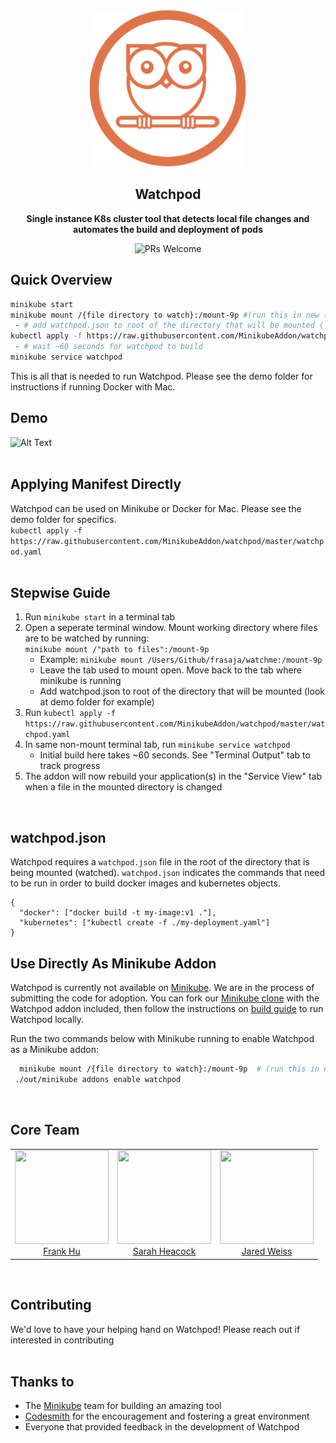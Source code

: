 <div align="center">
  <a href="https://github.com/MinikubeAddon/watchpod">
    <img height="250" width="250" src="https://github.com/MinikubeAddon/watchpod/blob/master/watchpodLogo.png">
  </a>

  ## Watchpod                                                                                                        
  **Single instance K8s cluster tool that detects local file changes and automates the build and deployment of pods**

![PRs Welcome](https://img.shields.io/badge/PRs-welcome-brightgreen.svg)
</div>

[Minikube]: https://github.com/kubernetes/minikube
[Minikube clone]: https://github.com/MinikubeAddon/minikube
[build guide]: https://github.com/kubernetes/minikube/blob/master/docs/contributors/build_guide.md
[Codesmith]: https://www.codesmith.io/

## Quick Overview
```bash
minikube start 
minikube mount /{file directory to watch}:/mount-9p #(run this in new terminal tab. Keep open)  
 - # add watchpod.json to root of the directory that will be mounted (look at demo folder for example)
kubectl apply -f https://raw.githubusercontent.com/MinikubeAddon/watchpod/master/watchpod.yaml
 - # wait ~60 seconds for watchpod to build
minikube service watchpod
```

This is all that is needed to run Watchpod. 
Please see the demo folder for instructions if running Docker with Mac.
<br>   

## Demo
![Alt Text](https://github.com/MinikubeAddon/watchpod/blob/master/watchpod.gif)  
<br>   

## Applying Manifest Directly
Watchpod can be used on Minikube or Docker for Mac. Please see the demo folder for specifics.   
`kubectl apply -f https://raw.githubusercontent.com/MinikubeAddon/watchpod/master/watchpod.yaml`  
<br>   

## Stepwise Guide
1. Run `minikube start` in a terminal tab
2. Open a seperate terminal window. Mount working directory where files are to be watched by running:  
`minikube mount /"path to files":/mount-9p`  
   * Example: `minikube mount /Users/Github/frasaja/watchme:/mount-9p`  
   * Leave the tab used to mount open. Move back to the tab where minikube is running  
   * Add watchpod.json to root of the directory that will be mounted (look at demo folder for example)
3. Run `kubectl apply -f https://raw.githubusercontent.com/MinikubeAddon/watchpod/master/watchpod.yaml`
4. In same non-mount terminal tab, run `minikube service watchpod`
   * Initial build here takes ~60 seconds. See "Terminal Output" tab to track progress
5. The addon will now rebuild your application(s) in the "Service View" tab when a file in the mounted directory is changed  
<br>   

## watchpod.json
Watchpod requires a `watchpod.json` file in the root of the directory that is being mounted (watched). `watchpod.json` indicates the commands that need to be run in order to build docker images and kubernetes objects.
```
{
  "docker": ["docker build -t my-image:v1 ."],
  "kubernetes": ["kubectl create -f ./my-deployment.yaml"]
}
```

## Use Directly As Minikube Addon
Watchpod is currently not available on [Minikube]. We are in the process of submitting the code for adoption.
You can fork our [Minikube clone] with the Watchpod addon included, then follow the instructions on [build guide] to run Watchpod locally.  

Run the two commands below with Minikube running to enable Watchpod as a Minikube addon:

```bash
  minikube mount /{file directory to watch}:/mount-9p  # (run this in new terminal tab. Keep open)
 ./out/minikube addons enable watchpod
```  
<br>   

<h2>Core Team</h2>
 <table>
  <tbody>
   <tr>
    <td align="center" valign="top">
     <img width="150" height="150" src="https://github.com/ASimpleHuman.png?s=150">
     <br>
     <a href="https://github.com/ASimpleHuman"> Frank Hu </a>
     <br>
     <!-- <a href="https://www.linkedin.com/in/frankjunhu/"> LinkedIn </a> -->
    </td>
    <td align="center" valign="top">
     <img width="150" height="150" src="https://github.com/sarahheacock.png?s=150">
     <br>
     <a href="https://github.com/sarahheacock"> Sarah Heacock </a>
     <br>
     <!-- <a href="https://www.linkedin.com/in/sarah-heacock-ab8677126"/> LinkedIn </a> -->  
    </td>
    <td align="center" valign="top">
     <img width="150" height="150" src="https://github.com/jmw1493.png?s=150">
     <br>
     <a href="https://github.com/jmw1493"> Jared Weiss </a>
     <br>
     <!-- <a href="https://www.linkedin.com/in/jaredmweiss/"> LinkedIn </a> -->
    </td>
   </tr>
  </tbody>
 </table>  
 <br>   

## Contributing
We'd love to have your helping hand on Watchpod! Please reach out if interested in contributing  
<br>   

## Thanks to
* The [Minikube] team for building an amazing tool    
* [Codesmith] for the encouragement and fostering a great environment   
* Everyone that provided feedback in the development of Watchpod    
